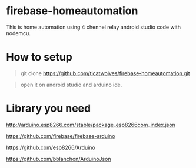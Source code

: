 # firebase-homeautomation

This is home automation using 4 chennel relay android studio code with nodemcu.

# How to setup

> git clone https://github.com/ticatwolves/firebase-homeautomation.git

> open it on android studio and arduino ide.


# Library you need

http://arduino.esp8266.com/stable/package_esp8266com_index.json

https://github.com/firebase/firebase-arduino

https://github.com/esp8266/Arduino

https://github.com/bblanchon/ArduinoJson
